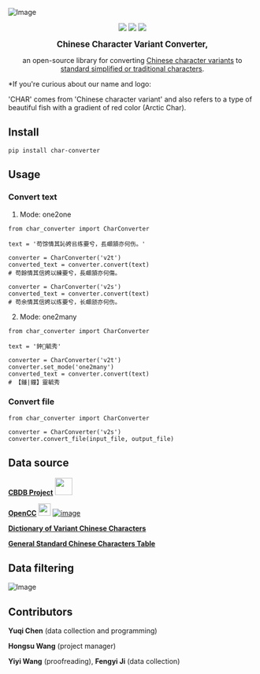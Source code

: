 ![Image](https://raw.githubusercontent.com/yukiyuqichen/CHAR/main/img/icon.png)

<p align="center">
<a href="https://pypi.org/project/char-converter">
    <img src="https://img.shields.io/pypi/v/char-converter.svg" /></a>
<a href="http://www.apache.org/licenses/">
    <img src="https://img.shields.io/badge/License-Apache--2.0-green.svg" /></a>
<a href="https://colab.research.google.com/github/yukiyuqichen/CHAR/blob/main/test/test.ipynb">
    <img src="https://colab.research.google.com/assets/colab-badge.svg" /></a>
</p>


<p align="center">
<big><strong>Chinese Character Variant Converter,</strong></big>
</p>
<p align="center">
an open-source library for converting <u>Chinese character variants</u> to <u>standard simplified or traditional characters</u>.
</p>


*If you're curious about our name and logo: 

'CHAR' comes from 'Chinese character variant' and also refers to a type of beautiful fish with a gradient of red color (Arctic Char).


## Install
```
pip install char-converter
```

## Usage
### Convert text
1. Mode: one2one
```
from char_converter import CharConverter

text = '苟馀情其訫姱㠯练要兮，镸顑頷亦何伤。'

converter = CharConverter('v2t')
converted_text = converter.convert(text)
# 苟餘情其信姱以練要兮，長顑頷亦何傷。

converter = CharConverter('v2s')
converted_text = converter.convert(text)
# 苟余情其信姱以练要兮，长顑颔亦何伤。
```
2. Mode: one2many
```
from char_converter import CharConverter

text = '鈡𩄇毓秀'

converter = CharConverter('v2t')
converter.set_mode('one2many')
converted_text = converter.convert(text)
# 【鍾|鐘】靈毓秀
```

### Convert file
```
from char_converter import CharConverter

converter = CharConverter('v2s')
converter.convert_file(input_file, output_file)
```

## Data source

**[CBDB Project](https://projects.iq.harvard.edu/cbdb)**
<img src="https://projects.iq.harvard.edu/sites/projects.iq.harvard.edu/files/cbdb/files/logo.png?m=1696407478" width="35">

**[OpenCC](https://github.com/BYVoid/OpenCC)**
<img src="https://c.disquscdn.com/uploads/users/3634/6167/avatar200.jpg?1660808503" width="25">
[![image](https://img.shields.io/badge/License-Apache--2.0-green.svg)](http://www.apache.org/licenses/)

**[Dictionary of Variant Chinese Characters](https://dict.variants.moe.edu.tw/variants/rbt/home.do)**

**[General Standard Chinese Characters Table](http://www.moe.gov.cn/jyb_sjzl/ziliao/A19/201306/t20130601_186002.html)**


## Data filtering
![Image](https://raw.githubusercontent.com/yukiyuqichen/CHAR/main/img/workflow.png)


## Contributors

**Yuqi Chen** (data collection and programming)

**Hongsu Wang** (project manager)

**Yiyi Wang** (proofreading), **Fengyi Ji** (data collection)



